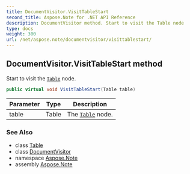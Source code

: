 ```yaml
---
title: DocumentVisitor.VisitTableStart
second_title: Aspose.Note for .NET API Reference
description: DocumentVisitor method. Start to visit the Table node
type: docs
weight: 300
url: /net/aspose.note/documentvisitor/visittablestart/
---
```

## DocumentVisitor.VisitTableStart method

Start to visit the [`Table`](../../table/) node.

```csharp
public virtual void VisitTableStart(Table table)
```

| Parameter | Type | Description |
| --- | --- | --- |
| table | Table | The [`Table`](../../table/) node. |

### See Also

* class [Table](../../table/)
* class [DocumentVisitor](../)
* namespace [Aspose.Note](../../documentvisitor/)
* assembly [Aspose.Note](../../../)


